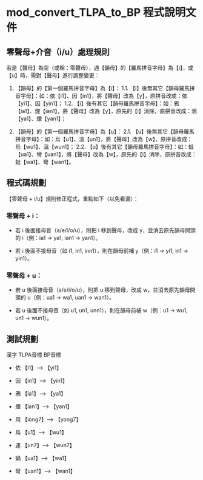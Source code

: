 # mod_convert_TLPA_to_BP 程式說明文件

## 零聲母+介音（i/u）處理規則

若是【聲母】為空（或稱：零聲母），遇【韻母】的【羅馬拼音字母】為【i】，或【u】時，需對【聲母】進行調整變更：

1. 【韻母】的【第一個羅馬拼音字母】為【i】：
    1.1. 【i】後無其它【韻母羅馬拼音字母】：如：依【i1】、因【in1】，將【聲母】改為【y】，原拼音改成：依【yi1】、因【yin1】；
    1.2. 【i】後有其它【韻母羅馬拼音字母】：如：鴉【ia1】、煙【ian1】，將【聲母】改為【y】，原先的【i】消除，原拼音改成：鴉【ya1】、煙【yan1】；

2. 【韻母】的【第一個羅馬拼音字母】為【u】：
    2.1. 【u】後無其它【韻母羅馬拼音字母】：如：烏【u1】、溫【un1】，將【聲母】改為【w】，原拼音改成：烏【wu1】、溫【wun1】；
    2.2. 【u】後有其它【韻母羅馬拼音字母】：如：蛙【ua1】、彎【uan1】，將【聲母】改為【w】，原先的【i】消除，原拼音改成：蛙【wa1】、彎【wan1】。

## 程式碼規劃

【零聲母 + i/u】規則修正程式，重點如下（以免看漏）：

### 零聲母 + i：

- 若 i 後面接母音（a/e/i/o/u），則把 i 移到聲母，改成 y，並消去原先韻母開頭的 i（例：ia1 → ya1, ian1 → yan1）。

- 若 i 後面不接母音（如 i1, in1, inn1），則在韻母前補 y（例：i1 → yi1, in1 → yin1）。

### 零聲母 + u：

- 若 u 後面接母音（a/e/i/o/u），則把 u 移到聲母，改成 w，並消去原先韻母開頭的 u（例：ua1 → wa1, uan1 → wan1）。

- 若 u 後面不接母音（如 u1, un1, unn1），則在韻母前補 w（例：u1 → wu1, un1 → wun1）。

## 測試規劃

漢字    TLPA音標    BP音標
- 依 【i1】--> 【yi1】
- 因 【in1】--> 【yin1】
- 鴉 【ia1】--> 【ya1】
- 煙 【ian1】--> 【yan1】
- 用 【iong7】--> 【yong7】

- 烏 【u1】--> 【wu1】
- 運 【un7】--> 【wun7】
- 媧 【ua1】--> 【wa1】
- 彎 【uan1】--> 【wan1】